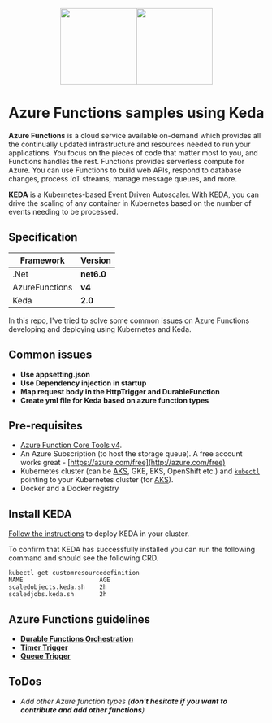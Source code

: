 <p align="center"><img src="docs/images/azure-functions-logo.png" width="150" height="150"><img src="docs/images/keda-icon-color.png" width="150" height="150"></p>



# Azure Functions samples using Keda
**Azure Functions** is a cloud service available on-demand which provides all the continually updated infrastructure and resources needed to run your applications. You focus on the pieces of code that matter most to you, and Functions handles the rest. Functions provides serverless compute for Azure. You can use Functions to build web APIs, respond to database changes, process IoT streams, manage message queues, and more.

**KEDA** is a Kubernetes-based Event Driven Autoscaler. With KEDA, you can drive the scaling of any container in Kubernetes based on the number of events needing to be processed.
## Specification

|Framework|Version|
|---|---|
|.Net| **net6.0** |
|AzureFunctions| **v4** |
|Keda| **2.0** |

In this repo, I've tried to solve some common issues on Azure Functions developing and deploying using Kubernetes and Keda.

## Common issues
- **Use appsetting.json**
- **Use Dependency injection in startup**
- **Map request body in the HttpTrigger and DurableFunction**
- **Create yml file for Keda based on azure function types**

## Pre-requisites

* [Azure Function Core Tools v4](https://github.com/azure/azure-functions-core-tools#installing).
* An Azure Subscription (to host the storage queue).  A free account works great - [https://azure.com/free](http://azure.com/free)
* Kubernetes cluster (can be [AKS](https://docs.microsoft.com/en-us/azure/aks/kubernetes-walkthrough-portal), GKE, EKS, OpenShift etc.) and [`kubectl`](https://kubernetes.io/docs/tasks/tools/install-kubectl/) pointing to your Kubernetes cluster (for [AKS](https://docs.microsoft.com/en-us/azure/aks/kubernetes-walkthrough#connect-to-the-cluster)).
* Docker and a Docker registry
## Install KEDA

[Follow the instructions](https://keda.sh/docs/2.0/deploy/) to deploy KEDA in your cluster.

To confirm that KEDA has successfully installed you can run the following command and should see the following CRD.

```cli
kubectl get customresourcedefinition
NAME                     AGE
scaledobjects.keda.sh    2h
scaledjobs.keda.sh       2h
```
## Azure Functions guidelines
- **[Durable Functions Orchestration](docs/durable-function.md)**
- **[Timer Trigger](docs/timer-trigger.md)**
- **[Queue Trigger](docs/queue-trigger.md)**

## ToDos
* *Add other Azure function types (**don't hesitate if you want to contribute and add other functions**)*
